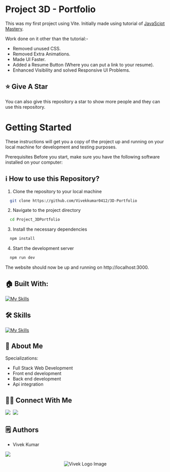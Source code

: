 # Project 3D - Portfolio



This was my first project using Vite. Initially made using tutorial of [JavaScipt Mastery](https://youtu.be/0fYi8SGA20k?feature=shared).

Work done on it other than the tutorial:-
- Removed unused CSS.
- Removed Extra Animations.
- Made UI Faster.
- Added a Resume Button (Where you can put a link to your resume).
- Enhanced Visibility and solved Responsive UI Problems.


## :star: Give A Star

You can also give this repository a star to show more people and they can use this repository.

# Getting Started

These instructions will get you a copy of the project up and running on your local machine for development and testing purposes.

Prerequisites
Before you start, make sure you have the following software installed on your computer:



## ℹ️ How to use this Repository?

1. Clone the repository to your local machine

```bash
  git clone https://github.com/Vivekkumar0412/3D-Portfolio

```
2. Navigate to the project directory

```bash
  cd Project_3DPortfolio
```
3. Install the necessary dependencies
```bash
  npm install
```

4. Start the development server
```bash
  npm run dev
```

The website should now be up and running on http://localhost:3000.

## 🏠 Built With:

[![My Skills](https://skillicons.dev/icons?i=vscode,react,nextjs,threejs,tailwind)](https://skillicons.dev)

## 🛠 Skills

[![My Skills](https://skillicons.dev/icons?i=html,css,js,ts,react,nextjs,tailwind)](https://skillicons.dev)

## 🚀 About Me
Specializations:
- Full Stack Web Development
- Front end development
- Back end development
- Api integration

## 🙋‍♂️ Connect With Me

[<img src="https://skillicons.dev/icons?i=github" />](https://github.com/Vivekkumar0412)&nbsp;
[<img src="https://skillicons.dev/icons?i=linkedin" />](https://www.linkedin.com/in/vivek-kumar59/)&nbsp;

## 🗒️ Authors
- Vivek Kumar

<p align="left">
  <a href="https://skillicons.dev">
    <a href="https://github.com/Vivekkumar0412">
      <img src="https://skillicons.dev/icons?i=github" />
    </a>
  </a>
</p>

<p align="center">
  <img src="https://github.com/Vivekkumar0412/3D-Portfolio2fcf609b-e802-4fec-8c82-8f55fd043437" alt="Vivek Logo Image"/>
</p>
